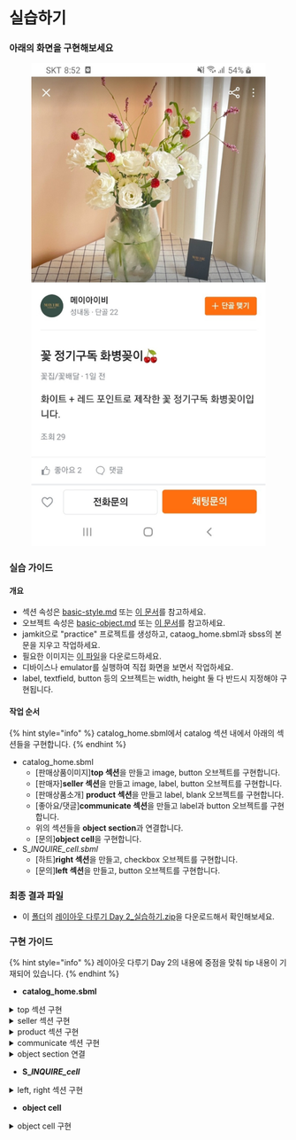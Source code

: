 # 실습하기

### 아래의 화면을 구현해보세요

<figure><img src="../../.gitbook/assets/layout-practice-2.jpg" alt=""><figcaption></figcaption></figure>

### 실습 가이드

#### 개요

* 섹션 속성은 [basic-style.md](../../reference/basic-style.md "mention") 또는 [이 문서](https://bookjam.github.io/jamkit/refs\_styles/)를 참고하세요.
* 오브젝트 속성은 [basic-object.md](../../reference/basic-object.md "mention") 또는 [이 문서](https://bookjam.github.io/jamkit/refs\_objects/)를 참고하세요.
* jamkit으로 "practice" 프로젝트를 생성하고, cataog\_home.sbml과 sbss의 본문을 지우고 작업하세요.
* 필요한 이미지는 [이 파일](https://bpmgbiz.sharepoint.com/:u:/s/BPMG\_Lecture/ERTA2vt4vXJBjKH8\_GhYN-IBfIiZ-hNyM4lM2XsMnG2v\_A?e=ii1RT6)을 다운로드하세요.
* 디바이스나 emulator를 실행하여 직접 화면을 보면서 작업하세요.
* label, textfield, button 등의 오브젝트는 width, height 둘 다 반드시 지정해야 구현됩니다.

#### **작업 순서**

{% hint style="info" %}
catalog\_home.sbml에서 catalog 섹션 내에서 아래의 섹션들을 구현합니다.
{% endhint %}

* catalog\_home.sbml
  * \[판매상품이미지]**top 섹션**을 만들고 image, button 오브젝트를 구현합니다.
  * \[판매자]**seller 섹션**을 만들고 image, label, button 오브젝트를 구현합니다.
  * \[판매상품소개] **product 섹션**을 만들고 label, blank 오브젝트를 구현합니다.
  * \[좋아요/댓글]**communicate 섹션**을 만들고 label과 button 오브젝트를 구현합니다.
  * 위의 섹션들을 **object section**과 연결합니다.
  * \[문의]**object cell**을 구현합니다.
* S\__INQUIRE\_cell.sbml_
  * \[하트]**right 섹션**을 만들고, checkbox 오브젝트를 구현합니다.
  * \[문의]**left 섹션**을 만들고, button 오브젝트를 구현합니다.

### 최종 결과 파일

* 이 [폴더](https://bpmgbiz.sharepoint.com/:f:/s/BPMG\_Lecture/Ev8bHqTIvM1JgRIu\_t1RsNcBY0vVGnrlxil9jkBu\_Pg\_KQ?e=Gw7D52)의 [레이아웃 다루기 Day 2\_실습하기.zip](https://bpmgbiz.sharepoint.com/:u:/s/BPMG\_Lecture/EWC3CZZ\_cPhBht2lQHGIXUsBvu4tD5iYSabnkXLPlAaQrg?e=EPajyG)을 다운로드해서 확인해보세요.

### 구현 가이드

{% hint style="info" %}
레이아웃 다루기 Day 2의 내용에 중점을 맞춰 tip 내용이 기재되어 있습니다.
{% endhint %}

* **catalog\_home.sbml**

<details>

<summary>top 섹션 구현</summary>

&#x20;                                       ![](../../.gitbook/assets/layout-practice2-top.jpg)

#### sbml

```
// top section

=comment: 이미지, 버튼들
=begin top
=object image: filename="mayibe.jpg", style=img_product
=object button: image="icon_close_w.png", style=btn_close
=object button: image="icon_share_w.png", style=btn_share
=object button: image="icon_more_vertical_w.png", style=btn_more
=end top
```

#### sbss

```
// top sbss

/catalog/top:display=block, positon=abs, gravity=top, margin-top=22dp

#img_product: width=1pw, height=0.9pw, scale-mode=fill
#btn_close: width=25dp, position=abs, x=10dp, y=5dp
#btn_share: width=25dp, position=abs, gravity=right-top, x=-50dp, y=5dp
#btn_more: width=25dp, position=abs, gravity=right-top, x=-10dp, y=5dp
```

#### tip

* 나중에 정의 오브젝트로 덮어 씌어지기 때문에, button들이 img 오브젝트 위에 있습니다.
* top.right섹션에서의 버튼들이 인라인오브젝트 버튼들의 간격을 띄우기 위해선 margin-right 혹은 margin-left를 적용합니다

</details>

<details>

<summary>seller 섹션 구현</summary>

#### &#x20;                                            ![](../../.gitbook/assets/layout-practice2-seller.jpg)

#### sbml

```
// seller sbml

=begin seller
=begin seller.left
=object button: image="icon_profile.jpg", style=img_seller
=end seller.left

=begin seller.center
=object label: text="메이아이비", style=lb_seller_name
=object label: text="성내동 . 단골 22", style=lb_seller_detail
=end seller.center

=begin seller.right
=(object image: filename="plus.png", style=img_seller_plus)=\
=(object button: label="단골 맺기", style=btn_seller_plus)=
=end seller.right
=end seller
```

#### sbss

```
// seller sbss

--seller
/catalog/seller:  display=block, height=70dp, border-bottom-width=1dp, border-bottom-color=#D3CFCFAB, margin="10dp 15dp"
/catalog/seller/seller.left: display=block, position=abs, width=80dp
/catalog/seller/seller.center: display=block, position=abs, width=200dp, height=60dp, x=200, y=35
/catalog/seller/seller.right:  display=block, position=abs, width=100dp, x=1pw-340, y=35, \
                            padding="8dp 0", background-color=#FF6D0C, border-radius=15%, text-align=center
    
#img_seller: width=60dp, height=60dp, align=left, content-border-radius=100%, content-border-width=1dp, content-border-color=#777575AB
#lb_seller_name: font-weight=bold, align=left
#lb_seller_detail: text-color=#6B6969AB, font="bold 0.9 sans-serif", margin-top=8dp, align=left

#img_seller_plus: width=9dp, margin-right=8dp, vertical-align=middle
#btn_seller_plus: label-font-size=0.8, font-weight=bold, label-color=#FFFFF, vertical-align=middle


```

#### tip

* seller.right섹션의 경우 아이콘과 버튼을 함께 정렬해야 하기에, 섹션 전체를 버튼처럼 보이게 처리합니다.

</details>

<details>

<summary>product 섹션 구현</summary>

&#x20;                                               ![](../../.gitbook/assets/layout-practice2-product.jpg)

#### sbml

```
// product sbml

=comment: 판매상품 상세
=begin product
=object label: text="꽃 정기구독 화병꽂이 🍠", style=lb_product_title
=(object label: text="꽃집/꽃배달",style=common_product)= \
=(object blank: style=blk_product)= \
=(object label: text="1일 전", style=common_product)= 

화이트 + 레드 포인트로 제작한 꽃 정기구독 화병꽂이 입니다.
\n
=object label: text="조회 29", style=lb_product_lookup
\n
=end product
```



#### sbss

```
// product sbss

--product
/catalog/product: border-bottom-width=1dp, border-bottom-color=#D3CFCFAB, margin="10dp 15dp"

#common_product: text-color=#6B6969AB, vertical-align=middle, font-size=0.8, font-weight=bold, align=left
#lb_product_title: style=common_product, margin="10dp 0", font-size=1.2, text-color=#000000
#blk_product: content-background-color=#6B6969AB, width=2dp, height=2dp, vertical-align=middle
#lb_product_lookup: font-size=0.8, font-weight=bold, align=left, text-color=#6B6969AB

```

</details>

<details>

<summary>communicate 섹션 구현</summary>

#### &#x20;                                              ![](../../.gitbook/assets/layout-practice2-communicate.jpg)

#### sbml

```
// communicate sbml

=comment: 좋아요, 댓글
=begin communicate
=begin communicate.like
=(object button: image="like.png", width=15dp)= \
=(object label: text="좋아요 2", style=communicate.btn)=
=end communicate.like

=begin communicate.comment
=(object button: image="chat.png", width=15dp)= \
=(object label: text="댓글", style=communicate.btn)=
=end communicate.comment
=end communicate
```

#### sbss

```
// communicate sbss

--communicate
/catalog/communicate: display=block, height=30dp, border-bottom-width=1dp, border-bottom-color=#D3CFCFAB, margin="10dp 15dp"
/catalog/communicate/communicate.like: display=block, position=abs, width=70dp
/catalog/communicate/communicate.comment: display=block, position=abs, width=50dp, x=80dp

#communicate.btn: font-size=0.9, text-color=#6B6969AB
```

#### tip

* communicate 섹션을 display=block 하지 않을 경우, 하위 섹션인 like과 comment가 position=abs에 의해 communicate 섹션의 영역 범위를 벗어납니다.
* communicate 섹션을 display=block 하였어도 하위 섹션인 like, comment에 현재 스타일 gravity를 추가할 경우 communicate 섹션의 영역 범위를 벗어납니다.

</details>

<details>

<summary>object section 연결</summary>

object section 연결 이유는&#x20;

bottom에 고정되어 있는 object cell의 위치를 제외한 영역에서&#x20;

스크롤이 적용되도록 하기 위해서 입니다.

#### sbml

```
// object section

=object section: section=section.view, width=1pw, height=0.93ph

=begin catalog: id=section.view, display=none
=begin top
...
=end top

=begin seller
...
=end seller

=begin product
...
=end product

=begin communicate
...
=end communicate
=end catalog
```

#### tip

* catalog section id와 object section의 section이 일치해야 합니다.
* object section의 width는 전체 너비여야 하기에 1pw으로 해야 합니다.
* object section의 height는 object cell가 들어갈 높이를 고려해야 하기에, 1ph가 아닙니다.

</details>



* **S\_**_**INQUIRE\_cell**_

<details>

<summary>left, right 섹션 구현</summary>

#### sbml

```
=begin cell

=begin left
=object checkbox: id="heart", style=chk_heart
=end left
=begin right
=(object button: label="전화문의", script=on_click_tel, style=btn_phone)=\
=(object button: label="채팅문의", script=on_click_chat, style=btn_chat)=
=end right

=end cell
```

#### sbss

```
/cell: border-top-width=2dp, border-top-color=#A8A6A6AB
/cell/left: display=block, position=abs, width=0.1pw, gravity=left, x=30
/cell/right: display=block, position=abs, width=0.9pw, gravity=right,  x=-30, text-align=right


#common.style:  width=45%, height=0.08pw, content-border-width=1dp, content-border-radius=8dp, content-border-color=#D3CFCFAB
#btn_phone: style=common.style, margin="0 10dp"
#btn_chat: style=common.style, content-background-color=#FF6D0, label-color=#FFFFFF, content-background-color=#FF6D0C
#chk_heart: image="heart_gray.png", width=0.05pw, selected-image="heart_red.png"
```

#### js

```javascript
function on_click_tel() {
     controller.action("alert", {"message": "전화 문의 팝업"})
}

function on_click_chat() {
     controller.action("alert", {"message": "채팅 문의 팝업"})
}

```

</details>

* **object cell**&#x20;

<details>

<summary>object cell 구현</summary>

&#x20;                                           ![](../../.gitbook/assets/layout-practice-scroll.jpg)

catalog\_home.sbml에서 object cell로&#x20;

**S\_**_**INQUIRE\_cell의**_ JS(context)가 적용되어지는 독립적인 layout을 구현합니다.

#### sbml

```

=object section: section=sell_detail, width=1pw, height=0.93ph
=object cell: display-unit="S_INQUIRE", \
width=1pw, height=0.07ph, position=abs, gravity="bottom"

=begin catalog: id=sell_detail, display=none
...
=end catalog

```

#### tip

* object cell은 파일이름 규칙에 따라 파일의 끝명이 '\_cell'의 파일들을 탐색합니다.
* 따라서 display-unit에 S\_INQUIRE\_cell.\* 의 'S\_INQUIRE'로 연결합니다.
* object cell의 width는 object section과 마찬가지로 1pw이며, height는 object section의 높이를 제외하여 0.07ph 입니다.
* object cell을 화면의 하단에 고정시켜야 하므로, position=abs, gravity=bottom을 적용시킵니다.





</details>
